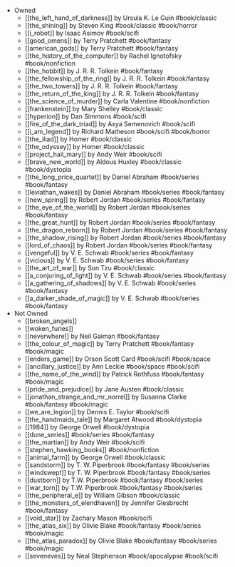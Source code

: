 - Owned
	- [[the_left_hand_of_darkness]] by Ursula K. Le Guin #book/classic
	- [[the_shining]] by Steven King #book/classic #book/horror 
	- [[i_robot]] by Isaac Asimov #book/scifi 
	- [[good_omens]] by Terry Pratchett #book/fantasy 
	- [[american_gods]] by Terry Pratchett #book/fantasy 
	- [[the_history_of_the_computer]] by Rachel Ignotofsky #book/nonfiction 
	- [[the_hobbit]] by J. R. R. Tolkein #book/fantasy 
	- [[the_fellowship_of_the_ring]] by J. R. R. Tolkein #book/fantasy 
	- [[the_two_towers]] by J. R. R. Tolkein #book/fantasy 
	- [[the_return_of_the_king]] by J. R. R. Tolkein #book/fantasy 
	- [[the_science_of_murder]] by Carla Valentine #book/nonfiction 
	- [[frankenstein]] by Mary Shelley #book/classic 
	- [[hyperion]] by Dan Simmons #book/scifi 
	- [[fire_of_the_dark_triad]] by Asya Semenovich #book/scifi 
	- [[i_am_legend]] by Richard Matheson #book/scifi #book/horror
	- [[the_iliad]] by Homer #book/classic 
	- [[the_odyssey]] by Homer #book/classic 
	- [[project_hail_mary]] by Andy Weir #book/scifi 
	- [[brave_new_world]] by Aldous Huxley #book/classic #book/dystopia 
	- [[the_long_price_quartet]] by Daniel Abraham #book/series #book/fantasy 
	- [[leviathan_wakes]] by Daniel Abraham #book/series #book/fantasy 
	- [[new_spring]] by Robert Jordan #book/series #book/fantasy 
	- [[the_eye_of_the_world]] by Robert Jordan #book/series #book/fantasy 
	- [[the_great_hunt]] by Robert Jordan #book/series #book/fantasy 
	- [[the_dragon_reborn]] by Robert Jordan #book/series #book/fantasy 
	- [[the_shadow_rising]] by Robert Jordan #book/series #book/fantasy 
	- [[lord_of_chaos]] by Robert Jordan #book/series #book/fantasy 
	- [[vengeful]] by V. E. Schwab #book/series #book/fantasy 
	- [[vicious]] by V. E. Schwab #book/series #book/fantasy 
	- [[the_art_of_war]] by Sun Tzu #book/classic 
	- [[a_conjuring_of_light]] by V. E. Schwab #book/series #book/fantasy 
	- [[a_gathering_of_shadows]] by V. E. Schwab #book/series #book/fantasy 
	- [[a_darker_shade_of_magic]] by V. E. Schwab #book/series #book/fantasy 
- Not Owned
	- [[broken_angels]]
	- [[woken_furies]]
	- [[neverwhere]] by Neil Gaiman #book/fantasy 
	- [[the_colour_of_magic]] by Terry Pratchett #book/fantasy #book/magic  
	- [[enders_game]] by Orson Scott Card #book/scifi #book/space 
	- [[ancillary_justice]] by Ann Leckie #book/space #book/scifi 
	- [[the_name_of_the_wind]] by Patrick Rothfuss #book/fantasy #book/magic  
	- [[pride_and_prejudice]] by Jane Austen #book/classic 
	- [[jonathan_strange_and_mr_norrel]] by Susanna Clarke #book/fantasy #book/magic  
	- [[we_are_legion]] by Dennis E. Taylor #book/scifi 
	- [[the_handmaids_tale]] by Margaret Atwood #book/dystopia 
	- [[1984]] by George Orwell #book/dystopia 
	- [[dune_series]] #book/series #book/fantasy 
	- [[the_martian]] by Andy Weir #book/scifi 
	- [[stephen_hawking_books]] #book/nonfiction 
	- [[animal_farm]] by George Orwell #book/classic 
	- [[sandstorm]] by T. W. Piperbrook #book/fantasy #book/series 
	- [[windswept]] by T. W. Piperbrook #book/fantasy #book/series 
	- [[dustborn]] by T.W. Piperbrook #book/fantasy #book/series 
	- [[war_torn]] by T.W. Piperbrook #book/fantasy #book/series 
	- [[the_peripheral_e]] by William Gibson #book/classic 
	- [[the_monsters_of_elendhaven]] by Jennifer Giesbrecht #book/fantasy 
	- [[void_star]] by Zachary Mason #book/scifi
	- [[the_atlas_six]] by Olivie Blake #book/fantasy #book/series #book/magic 
	- [[the_atlas_paradox]] by Olivie Blake #book/fantasy #book/series #book/magic 
	- [[seveneves]] by Neal Stephenson #book/apocalypse #book/scifi 